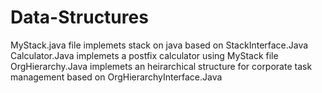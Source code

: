 # Data-Structures
MyStack.java file implemets stack on java based on StackInterface.Java
Calculator.Java implemets a postfix calculator using MyStack file
OrgHierarchy.Java implemets an heirarchical structure for corporate task management based on OrgHierarchyInterface.Java
